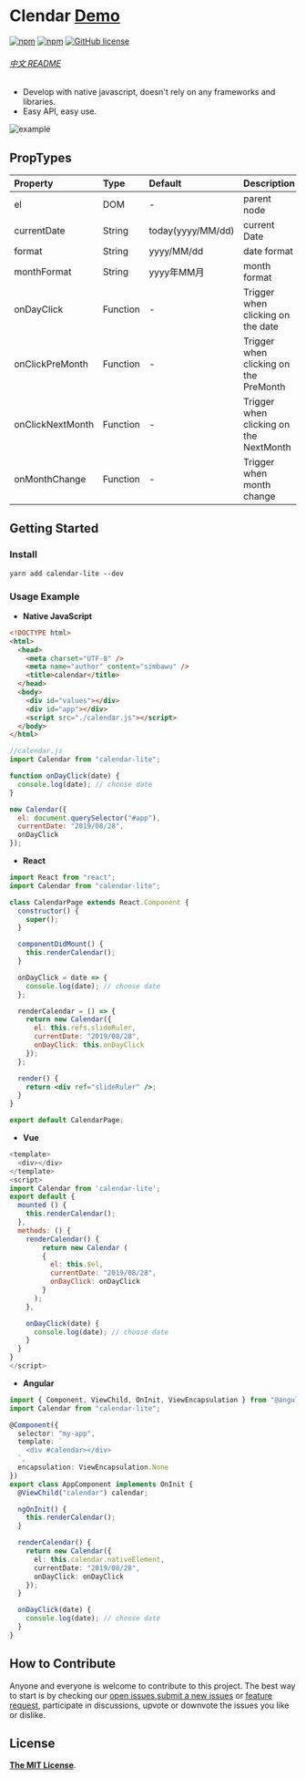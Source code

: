 # Clendar [Demo](https://simbawus.github.io/calendar)

[![npm](https://img.shields.io/npm/v/calendar-lite.svg)](https://www.npmjs.com/package/calendar-lite)
[![npm](https://img.shields.io/npm/dt/calendar-lite.svg)](https://www.npmjs.com/package/calendar-lite)
[![GitHub license](https://img.shields.io/github/license/simbawus/calendar.svg)](https://github.com/simbawus/calendar/blob/master/LICENSE)

###### [中文 README](README-zh_CN.md)

- Develop with native javascript, doesn't rely on any frameworks and libraries.
- Easy API, easy use.

![example](https://up.boohee.cn/house/u/pixiu/calendar.gif)

## PropTypes

| Property         | Type     | Default           | Description                            |
| :--------------- | :------- | :---------------- | :------------------------------------- |
| el               | DOM      | -                 | parent node                            |
| currentDate      | String   | today(yyyy/MM/dd) | current Date                           |
| format           | String   | yyyy/MM/dd        | date format                            |
| monthFormat      | String   | yyyy年MM月     | month format                           |
| onDayClick       | Function | -                 | Trigger when clicking on the date      |
| onClickPreMonth  | Function | -                 | Trigger when clicking on the PreMonth  |
| onClickNextMonth | Function | -                 | Trigger when clicking on the NextMonth |
| onMonthChange    | Function | -                 | Trigger when month change              |

## Getting Started

### Install

```shell
yarn add calendar-lite --dev
```

### Usage Example

- **Native JavaScript**

```html
<!DOCTYPE html>
<html>
  <head>
    <meta charset="UTF-8" />
    <meta name="author" content="simbawu" />
    <title>calendar</title>
  </head>
  <body>
    <div id="values"></div>
    <div id="app"></div>
    <script src="./calendar.js"></script>
  </body>
</html>
```

```javascript
//calendar.js
import Calendar from "calendar-lite";

function onDayClick(date) {
  console.log(date); // choose date
}

new Calendar({
  el: document.querySelector("#app"),
  currentDate: "2019/08/28",
  onDayClick
});
```

- **React**

```jsx
import React from "react";
import Calendar from "calendar-lite";

class CalendarPage extends React.Component {
  constructor() {
    super();
  }

  componentDidMount() {
    this.renderCalendar();
  }

  onDayClick = date => {
    console.log(date); // choose date
  };

  renderCalendar = () => {
    return new Calendar({
      el: this.refs.slideRuler,
      currentDate: "2019/08/28",
      onDayClick: this.onDayClick
    });
  };

  render() {
    return <div ref="slideRuler" />;
  }
}

export default CalendarPage;
```

- **Vue**

```js
<template>
  <div></div>
</template>
<script>
import Calendar from 'calendar-lite';
export default {
  mounted () {
    this.renderCalendar();
  },
  methods: () {
    renderCalendar() {
    	return new Calendar (
        {
          el: this.$el,
          currentDate: "2019/08/28",
          onDayClick: onDayClick
        }
      );
    },

    onDayClick(date) {
      console.log(date); // choose date
    }
  }
}
</script>
```

- **Angular**

```typescript
import { Component, ViewChild, OnInit, ViewEncapsulation } from "@angular/core";
import Calendar from "calendar-lite";

@Component({
  selector: "my-app",
  template: `
    <div #calendar></div>
  `,
  encapsulation: ViewEncapsulation.None
})
export class AppComponent implements OnInit {
  @ViewChild("calendar") calendar;

  ngOnInit() {
    this.renderCalendar();
  }

  renderCalendar() {
    return new Calendar({
      el: this.calendar.nativeElement,
      currentDate: "2019/08/28",
      onDayClick: onDayClick
    });
  }

  onDayClick(date) {
    console.log(date); // choose date
  }
}
```

## How to Contribute

Anyone and everyone is welcome to contribute to this project. The best way to start is by checking our [open issues](https://github.com/simbawus/calendar/issues),[submit a new issues](https://github.com/simbawus/calendar/issues/new?labels=bug) or [feature request](https://github.com/simbawus/calendar/issues/new?labels=enhancement), participate in discussions, upvote or downvote the issues you like or dislike.

## License

[**The MIT License**](LICENSE).
